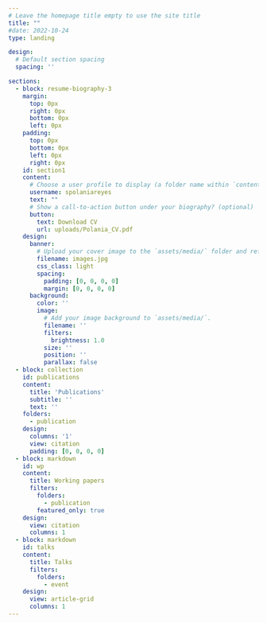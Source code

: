 ```yaml
---
# Leave the homepage title empty to use the site title
title: ""
#date: 2022-10-24
type: landing

design:
  # Default section spacing
  spacing: ''

sections:
  - block: resume-biography-3
    margin:
      top: 0px
      right: 0px
      bottom: 0px
      left: 0px
    padding:
      top: 0px
      bottom: 0px
      left: 0px
      right: 0px
    id: section1
    content:
      # Choose a user profile to display (a folder name within `content/authors/`)
      username: spolaniareyes
      text: ""
      # Show a call-to-action button under your biography? (optional)
      button:
        text: Download CV
        url: uploads/Polania_CV.pdf
    design:
      banner:
        # Upload your cover image to the `assets/media/` folder and reference it here
        filename: images.jpg
        css_class: light
        spacing:
          padding: [0, 0, 0, 0]
          margin: [0, 0, 0, 0]
      background:
        color: ''
        image:
          # Add your image background to `assets/media/`.
          filename: ''
          filters:
            brightness: 1.0
          size: ''
          position: ''
          parallax: false
  - block: collection
    id: publications
    content:
      title: 'Publications'
      subtitle: ''
      text: '' 
    folders:
      - publication
    design:
      columns: '1'
      view: citation
      padding: [0, 0, 0, 0]
  - block: markdown
    id: wp
    content:
      title: Working papers
      filters:
        folders:
          - publication
        featured_only: true
    design:
      view: citation
      columns: 1
  - block: markdown
    id: talks
    content:
      title: Talks
      filters:
        folders:
          - event
    design:
      view: article-grid
      columns: 1
---
```

